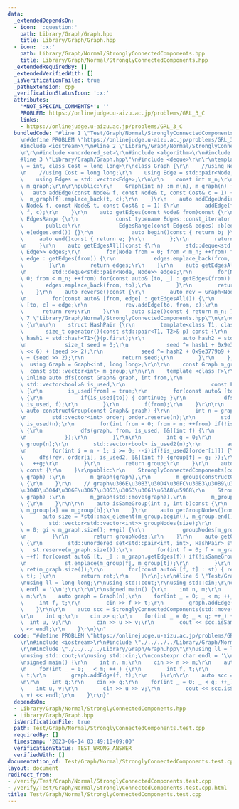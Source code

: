 ```yaml
---
data:
  _extendedDependsOn:
  - icon: ':question:'
    path: Library/Graph/Graph.hpp
    title: Library/Graph/Graph.hpp
  - icon: ':x:'
    path: Library/Graph/Normal/StronglyConnectedComponents.hpp
    title: Library/Graph/Normal/StronglyConnectedComponents.hpp
  _extendedRequiredBy: []
  _extendedVerifiedWith: []
  _isVerificationFailed: true
  _pathExtension: cpp
  _verificationStatusIcon: ':x:'
  attributes:
    '*NOT_SPECIAL_COMMENTS*': ''
    PROBLEM: https://onlinejudge.u-aizu.ac.jp/problems/GRL_3_C
    links:
    - https://onlinejudge.u-aizu.ac.jp/problems/GRL_3_C
  bundledCode: "#line 1 \"Test/Graph/Normal/StronglyConnectedComponents.test.cpp\"\
    \n#define PROBLEM \"https://onlinejudge.u-aizu.ac.jp/problems/GRL_3_C\"\r\n\r\n\
    #include <iostream>\r\n#line 2 \"Library/Graph/Normal/StronglyConnectedComponents.hpp\"\
    \n\r\n#include <unordered_set>\r\n#include <algorithm>\r\n#include <vector>\r\n\
    #line 3 \"Library/Graph/Graph.hpp\"\n#include <deque>\r\n\r\ntemplate<class Node\
    \ = int, class Cost = long long>\r\nclass Graph {\r\n    //using Node = int;\r\
    \n    //using Cost = long long;\r\n    using Edge = std::pair<Node, Cost>;\r\n\
    \    using Edges = std::vector<Edge>;\r\n\r\n    const int m_n;\r\n    std::vector<Edges>\
    \ m_graph;\r\n\r\npublic:\r\n    Graph(int n) :m_n(n), m_graph(n) {}\r\n\r\n \
    \   auto addEdge(const Node& f, const Node& t, const Cost& c = 1) {\r\n      \
    \  m_graph[f].emplace_back(t, c);\r\n    }\r\n    auto addEdgeUndirected(const\
    \ Node& f, const Node& t, const Cost& c = 1) {\r\n        addEdge(f, t, c); addEdge(t,\
    \ f, c);\r\n    }\r\n    auto getEdges(const Node& from)const {\r\n        class\
    \ EdgesRange {\r\n            const typename Edges::const_iterator b, e;\r\n \
    \       public:\r\n            EdgesRange(const Edges& edges) :b(edges.begin()),\
    \ e(edges.end()) {}\r\n            auto begin()const { return b; }\r\n       \
    \     auto end()const { return e; }\r\n        };\r\n        return EdgesRange(m_graph[from]);\r\
    \n    }\r\n    auto getEdgesAll()const {\r\n        std::deque<std::pair<Node,\
    \ Edge>> edges;\r\n        for(Node from = 0; from < m_n; ++from) for(const auto&\
    \ edge : getEdges(from)) {\r\n            edges.emplace_back(from, edge);\r\n\
    \        }\r\n        return edges;\r\n    }\r\n    auto getEdgesAll2()const {\r\
    \n        std::deque<std::pair<Node, Node>> edges;\r\n        for(Node from =\
    \ 0; from < m_n; ++from) for(const auto& [to, _] : getEdges(from)) {\r\n     \
    \       edges.emplace_back(from, to);\r\n        }\r\n        return edges;\r\n\
    \    }\r\n    auto reverse()const {\r\n        auto rev = Graph<Node, Cost>(m_n);\r\
    \n        for(const auto& [from, edge] : getEdgesAll()) {\r\n            auto\
    \ [to, c] = edge;\r\n            rev.addEdge(to, from, c);\r\n        }\r\n  \
    \      return rev;\r\n    }\r\n    auto size()const { return m_n; };\r\n};\n#line\
    \ 7 \"Library/Graph/Normal/StronglyConnectedComponents.hpp\"\n\r\nclass StronglyConnectedComponents\
    \ {\r\n\r\n    struct HashPair {\r\n        template<class T1, class T2>\r\n \
    \       size_t operator()(const std::pair<T1, T2>& p) const {\r\n            auto\
    \ hash1 = std::hash<T1>{}(p.first);\r\n            auto hash2 = std::hash<T2>{}(p.second);\r\
    \n            size_t seed = 0;\r\n            seed ^= hash1 + 0x9e3779b9 + (seed\
    \ << 6) + (seed >> 2);\r\n            seed ^= hash2 + 0x9e3779b9 + (seed << 6)\
    \ + (seed >> 2);\r\n            return seed;\r\n        }\r\n    };\r\n\r\n  \
    \  using Graph = Graph<int, long long>;\r\n\r\n    const Graph m_graph;\r\n  \
    \  const std::vector<int> m_group;\r\n\r\n    template <class F>\r\n    static\
    \ inline auto dfs(const Graph& graph, int from,\r\n                          \
    \ std::vector<bool>& is_used,\r\n                           const F& f)->void\
    \ {\r\n        is_used[from] = true;\r\n        for(const auto& [to, _] : graph.getEdges(from))\
    \ {\r\n            if(is_used[to]) { continue; }\r\n            dfs(graph, to,\
    \ is_used, f);\r\n        }\r\n        f(from);\r\n    }\r\n\r\n    static inline\
    \ auto constructGroup(const Graph& graph) {\r\n        int n = graph.size();\r\
    \n        std::vector<int> order; order.reserve(n);\r\n        std::vector<bool>\
    \ is_used(n);\r\n        for(int from = 0; from < n; ++from) if(!is_used[from])\
    \ {\r\n            dfs(graph, from, is_used, [&](int f) {\r\n                order.emplace_back(f);\r\
    \n            });\r\n        }\r\n\r\n        int g = 0;\r\n        std::vector<int>\
    \ group(n);\r\n        std::vector<bool> is_used2(n);\r\n        auto rev = graph.reverse();\r\
    \n        for(int i = n - 1; i >= 0; --i)if(!is_used2[order[i]]) {\r\n       \
    \     dfs(rev, order[i], is_used2, [&](int f) {group[f] = g; });\r\n         \
    \   ++g;\r\n        }\r\n        return group;\r\n    }\r\n    auto constructGroupNodes()\
    \ const {\r\n    }\r\npublic:\r\n    StronglyConnectedComponents(const Graph&\
    \ graph) :\r\n        m_graph(graph),\r\n        m_group(constructGroup(m_graph))\
    \ {\r\n    }\r\n    // graph\u306E\u30B3\u30D4\u30FC\u30B3\u30B9\u30C8\u304C\u5927\
    \u304D\u3044\u306E\u3067\u3053\u3063\u3061\u63A8\u5968\r\n    StronglyConnectedComponents(Graph&&\
    \ graph) :\r\n        m_graph(std::move(graph)),\r\n        m_group(constructGroup(m_graph))\
    \ {\r\n    }\r\n\r\n    auto isSameGroup(int a, int b)const {\r\n        return\
    \ m_group[a] == m_group[b];\r\n    }\r\n    auto getGroupNodes()const {\r\n  \
    \      auto size = *std::max_element(m_group.begin(), m_group.end()) + 1;\r\n\
    \        std::vector<std::vector<int>> groupNodes(size);\r\n        for(int gi\
    \ = 0; gi < m_graph.size(); ++gi) {\r\n            groupNodes[m_group[gi]].emplace_back(gi);\r\
    \n        }\r\n        return groupNodes;\r\n    }\r\n    auto getGroupGraph()const\
    \ {\r\n        std::unordered_set<std::pair<int, int>, HashPair> st;\r\n     \
    \   st.reserve(m_graph.size());\r\n        for(int f = 0; f < m_graph.size();\
    \ ++f) for(const auto& [t, _] : m_graph.getEdges(f)) if(!isSameGroup(f, t)) {\r\
    \n            st.emplace(m_group[f], m_group[t]);\r\n        }\r\n        Graph\
    \ ret(m_graph.size());\r\n        for(const auto& [f, t] : st) { ret.addEdge(f,\
    \ t); }\r\n        return ret;\r\n    }\r\n};\r\n#line 6 \"Test/Graph/Normal/StronglyConnectedComponents.test.cpp\"\
    \nusing ll = long long;\r\nusing std::cout;\r\nusing std::cin;\r\nconstexpr char\
    \ endl = '\\n';\r\n\r\n\r\nsigned main() {\r\n    int n, m;\r\n    cin >> n >>\
    \ m;\r\n    auto graph = Graph(n);\r\n    for(int _ = 0; _ < m; ++_) {\r\n   \
    \     int f, t;\r\n        cin >> f >> t;\r\n        graph.addEdge(f, t);\r\n\
    \    }\r\n\r\n    auto scc = StronglyConnectedComponents(std::move(graph));\r\n\
    \r\n    int q;\r\n    cin >> q;\r\n    for(int _ = 0; _ < q; ++_) {\r\n      \
    \  int u, v;\r\n        cin >> u >> v;\r\n        cout << scc.isSameGroup(u, v)\
    \ << endl;\r\n    }\r\n}\n"
  code: "#define PROBLEM \"https://onlinejudge.u-aizu.ac.jp/problems/GRL_3_C\"\r\n\
    \r\n#include <iostream>\r\n#include \"./../../../Library/Graph/Normal/StronglyConnectedComponents.hpp\"\
    \r\n#include \"./../../../Library/Graph/Graph.hpp\"\r\nusing ll = long long;\r\
    \nusing std::cout;\r\nusing std::cin;\r\nconstexpr char endl = '\\n';\r\n\r\n\r\
    \nsigned main() {\r\n    int n, m;\r\n    cin >> n >> m;\r\n    auto graph = Graph(n);\r\
    \n    for(int _ = 0; _ < m; ++_) {\r\n        int f, t;\r\n        cin >> f >>\
    \ t;\r\n        graph.addEdge(f, t);\r\n    }\r\n\r\n    auto scc = StronglyConnectedComponents(std::move(graph));\r\
    \n\r\n    int q;\r\n    cin >> q;\r\n    for(int _ = 0; _ < q; ++_) {\r\n    \
    \    int u, v;\r\n        cin >> u >> v;\r\n        cout << scc.isSameGroup(u,\
    \ v) << endl;\r\n    }\r\n}"
  dependsOn:
  - Library/Graph/Normal/StronglyConnectedComponents.hpp
  - Library/Graph/Graph.hpp
  isVerificationFile: true
  path: Test/Graph/Normal/StronglyConnectedComponents.test.cpp
  requiredBy: []
  timestamp: '2023-06-14 03:49:10+09:00'
  verificationStatus: TEST_WRONG_ANSWER
  verifiedWith: []
documentation_of: Test/Graph/Normal/StronglyConnectedComponents.test.cpp
layout: document
redirect_from:
- /verify/Test/Graph/Normal/StronglyConnectedComponents.test.cpp
- /verify/Test/Graph/Normal/StronglyConnectedComponents.test.cpp.html
title: Test/Graph/Normal/StronglyConnectedComponents.test.cpp
---
```

